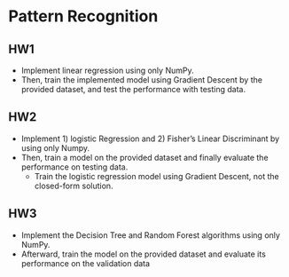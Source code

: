# Pattern Recognition

## HW1
- Implement linear regression using only NumPy. 
- Then, train the implemented model using Gradient Descent by the provided dataset, and test the performance with testing data.

## HW2
- Implement 1) logistic Regression and 2) Fisher’s Linear Discriminant by using only Numpy.
- Then, train a model on the provided dataset and finally evaluate the performance on testing data. 
  * Train the logistic regression model using Gradient Descent, not the closed-form solution.

## HW3
- Implement the Decision Tree and Random Forest algorithms using only NumPy. 
- Afterward, train the model on the provided dataset and evaluate its performance on the validation data
